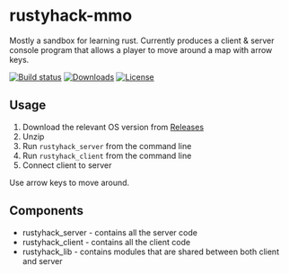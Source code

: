 # rustyhack-mmo
Mostly a sandbox for learning rust. Currently produces a client & server console program that allows a player to move around a map with arrow keys.

[![Build status](https://img.shields.io/github/workflow/status/pbellchambers/rustybox/CI/main)](https://github.com/pbellchambers/rustybox/actions)
[![Downloads](https://img.shields.io/github/downloads/pbellchambers/rustybox/total)](https://github.com/pbellchambers/rustybox/releases)
[![License](https://img.shields.io/github/license/pbellchambers/rustybox?color=blue)](https://github.com/pbellchambers/rustybox/blob/main/LICENSE)


## Usage
1. Download the relevant OS version from [Releases](https://github.com/pbellchambers/rustybox/releases)
2. Unzip
3. Run `rustyhack_server` from the command line
4. Run `rustyhack_client` from the command line
5. Connect client to server

Use arrow keys to move around.

## Components
- rustyhack_server - contains all the server code
- rustyhack_client - contains all the client code
- rustyhack_lib - contains modules that are shared between both client and server
